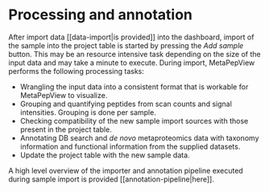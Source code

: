 # Processing and annotation

After import data [[data-import|is provided]] into the dashboard, import of the sample into the project table is started by pressing the *Add sample* button. This may be an resource intensive task depending on the size of the input data and may take a minute to execute. During import, MetaPepView performs the following processing tasks:

- Wrangling the input data into a consistent format that is workable for MetaPepView to visualize.
- Grouping and quantifying peptides from scan counts and signal intensities. Grouping is done per sample.
- Checking compatibility of the new sample import sources with those present in the project table.
- Annotating DB search and *de novo* metaproteomics data with taxonomy information and functional information from the supplied datasets.
- Update the project table with the new sample data.

A high level overview of the importer and annotation pipeline executed during sample import is provided [[annotation-pipeline|here]]. 